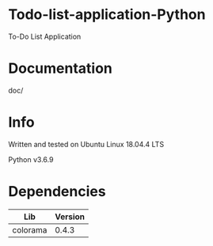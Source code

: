 # Todo-list-application-Python
To-Do List Application

# Documentation
doc/

# Info
Written and tested on Ubuntu Linux 18.04.4 LTS

Python v3.6.9

# Dependencies
| Lib      | Version |
|----------|---------|
| colorama | 0.4.3   |

